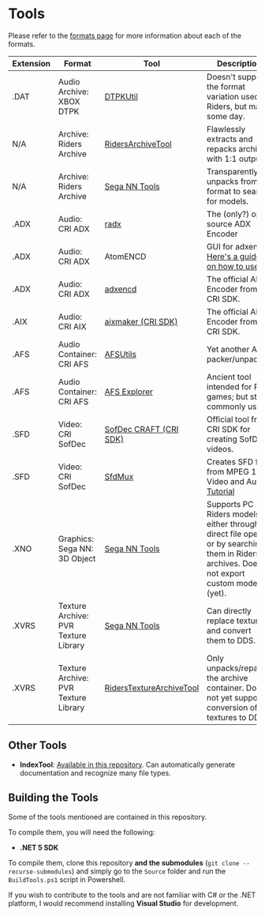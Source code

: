 # Tools 

Please refer to the [formats page](../files/formats.md) for more information about each of the formats.

| Extension   | Format | Tool | Description |
| ----------- | ------ | ---- | ----------- |
| .DAT | Audio Archive: XBOX DTPK | [DTPKUtil](https://github.com/Shenmue-Mods/DTPKUtil) | Doesn't support the format variation used in Riders, but may some day. |
| N/A | Archive: Riders Archive | [RidersArchiveTool](https://github.com/Sewer56/SonicRiders.Index/releases) | Flawlessly extracts and repacks archives with 1:1 output. |
| N/A | Archive: Riders Archive | [Sega NN Tools](https://github.com/Argx2121/Sega_NN_tools) | Transparently unpacks from the format to search for models. |
| .ADX | Audio: CRI ADX | [radx](https://github.com/Isaac-Lozano/radx) | The (only?) open source ADX Encoder |
| .ADX | Audio: CRI ADX | AtomENCD | GUI for adxencd. [Here's a guide on how to use it](https://gamebanana.com/tuts/13109) |
| .ADX | Audio: CRI ADX | [adxencd](http://shenmuesubs.sourceforge.net/download/addons/CRI_Middleware_ADX_Tools_v1.15_Linux_Win32.rar) | The official ADX Encoder from the CRI SDK. |
| .AIX | Audio: CRI AIX | [aixmaker (CRI SDK)](http://shenmuesubs.sourceforge.net/download/addons/CRI_Middleware_ADX_Tools_v1.15_Linux_Win32.rar) | The official AIX Encoder from the CRI SDK. |
| .AFS | Audio Container: CRI AFS | [AFSUtils](https://sourceforge.net/projects/shenmuesubs/files/AFS%20Utils/afsutils_23.7z/download) | Yet another AFS packer/unpacker. |
| .AFS | Audio Container: CRI AFS | [AFS Explorer](https://www.moddingway.com/file/270.html) | Ancient tool intended for PES games; but still commonly used. |
| .SFD | Video: CRI SofDec | [SofDec CRAFT (CRI SDK)](https://archive.org/details/CRISDK113XB) | Official tool from CRI SDK for creating SofDec videos. |
| .SFD | Video: CRI SofDec | [SfdMux](https://archive.org/details/CRISDK113XB) | Creates SFD files from MPEG 1 Video and Audio. [Tutorial](https://gamebanana.com/tuts/13387) |
| .XNO | Graphics: Sega NN: 3D Object | [Sega NN Tools](https://github.com/Argx2121/Sega_NN_tools) | Supports PC Riders models, either through direct file open or by searching them in Riders archives. Does not export custom models (yet). |
| .XVRS | Texture Archive: PVR Texture Library | [Sega NN Tools](https://github.com/Argx2121/Sega_NN_tools) | Can directly replace textures and convert them to DDS. |
| .XVRS | Texture Archive: PVR Texture Library | [RidersTextureArchiveTool](https://github.com/Sewer56/SonicRiders.Index/releases) | Only unpacks/repacks the archive container. Does not yet support conversion of textures to DDS. |

## Other Tools

- **IndexTool**: [Available in this repository](https://github.com/Sewer56/SonicRiders.Index/releases). Can automatically generate documentation and recognize many file types.

## Building the Tools
Some of the tools mentioned are contained in this repository.

To compile them, you will need the following:  
- **.NET 5 SDK**  

To compile them, clone this repository **and the submodules** (`git clone --recurse-submodules`) and simply go to the `Source` folder and run the `BuildTools.ps1` script in Powershell.

If you wish to contribute to the tools and are not familiar with C# or the .NET platform, I would recommend installing **Visual Studio** for development.